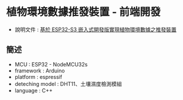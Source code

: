 # 植物環境數據推發裝置 - 前端開發

* 說明文件 : [基於 ESP32-S3 嵌入式開發版實現植物環境數據之推發裝置](./public/%E5%9F%BA%E6%96%BCESP32-S3%E5%B5%8C%E5%85%A5%E5%BC%8F%E9%96%8B%E7%99%BC%E7%89%88%E5%AF%A6%E7%8F%BE%E6%A4%8D%E7%89%A9%E7%92%B0%E5%A2%83%E6%95%B8%E6%93%9A%E4%B9%8B%E6%8E%A8%E7%99%BC%E8%A3%9D%E7%BD%AE_%E6%9C%9F%E4%B8%AD%E5%A0%B1%E5%91%8A.pdf)

## 簡述
* MCU : ESP32 - NodeMCU32s
* framework : Arduino
* platform : espressif
* deteching model : DHT11、土壤濕度檢測模組
* language : C++